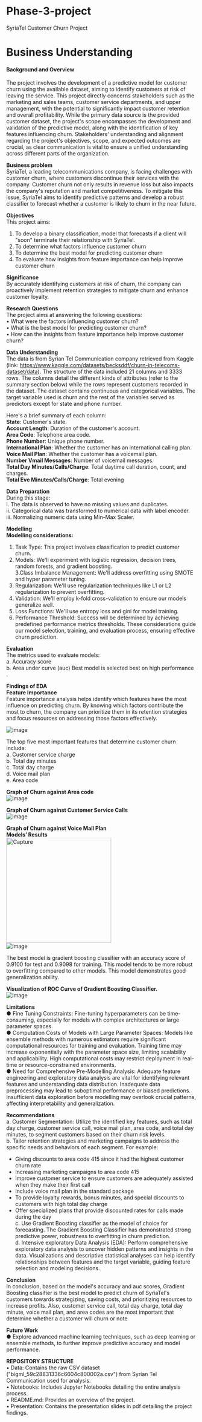 # Phase-3-project  
SyriaTel Customer Churn Project   
# Business Understanding  

#### Background and Overview  
The project involves the development of a predictive model for customer churn using the available dataset, aiming to identify customers at risk of leaving the service. This project directly concerns stakeholders such as the marketing and sales teams, customer service departments, and upper management, with the potential to significantly impact customer retention and overall profitability. While the primary data source is the provided customer dataset, the project's scope encompasses the development and validation of the predictive model, along with the identification of key features influencing churn. Stakeholders' understanding and alignment regarding the project's objectives, scope, and expected outcomes are crucial, as clear communication is vital to ensure a unified understanding across different parts of the organization.  

**Business problem**   
SyriaTel, a leading telecommunications company, is facing challenges with customer churn, where customers discontinue their services with the company. Customer churn not only results in revenue loss but also impacts the company's reputation and market competitiveness. To mitigate this issue, SyriaTel aims to identify predictive patterns and develop a robust classifier to forecast whether a customer is likely to churn in the near future.  

**Objectives**    
This project aims:  
1.	To develop a binary classification, model that forecasts if a client will "soon" terminate their relationship with SyriaTel.    
2.	To determine what factors influence customer churn  
3.	To determine the best model for predicting customer churn  
4.	To evaluate how insights from feature importance can help improve customer churn
   
**Significance**   
By accurately identifying customers at risk of churn, the company can proactively implement retention strategies to mitigate churn and enhance customer loyalty.    

**Research Questions**   
The project aims at answering the following questions:   
•	What were the factors influencing customer churn?   
•	What is the best model for predicting customer churn?   
•	How can the insights from feature importance help improve customer churn? 

**Data Understanding**  
The data is from Syrian Tel Communication company retrieved from Kaggle (link: https://www.kaggle.com/datasets/becksddf/churn-in-telecoms-dataset/data). The structure of the data included 21 columns and 3333 rows. The columns detail the different kinds of attributes (refer to the summary section below) while the rows represent customers recorded in the dataset. The dataset contains continuous and categorical variables. The target variable used is churn and the rest of the variables served as predictors except for state and phone number.   

Here's a brief summary of each column:    
**State**: Customer's state.   
**Account Length**: Duration of the customer's account.   
**Area Code**: Telephone area code.   
**Phone Number**: Unique phone number.   
**International Plan**: Whether the customer has an international calling plan.   
**Voice Mail Plan**: Whether the customer has a voicemail plan.   
**Number Vmail Messages**: Number of voicemail messages.   
**Total Day Minutes/Calls/Charge**: Total daytime call duration, count, and charges.   
**Total Eve Minutes/Calls/Charge**: Total evening  

**Data Preparation**  
During this stage:   
i.	The data is observed to have no missing values and duplicates.  
ii.	Categorical data was transformed to numerical data with label encoder.  
iii.	Normalizing numeric data using Min-Max Scaler.  

**Modelling**   
**Modelling considerations:**   
1. Task Type: This project involves classification to predict customer churn.     
2. Models: We'll experiment with logistic regression, decision trees, random forests, and gradient boosting.   
3.Class Imbalance Management: We'll address overfitting using SMOTE and hyper parameter tuning.   
4. Regularization: We'll use regularization techniques like L1 or L2 regularization to prevent overfitting.   
5. Validation: We'll employ k-fold cross-validation to ensure our models generalize well.   
6. Loss Functions: We'll use entropy loss and gini for model training.   
7. Performance Threshold: Success will be determined by achieving predefined performance metrics thresholds. These considerations guide our model selection, training, and evaluation process, ensuring effective churn prediction.  

**Evaluation**  
The metrics used to evaluate models:    
a.	Accuracy score  
b.	Area under curve (auc)
Best model is selected best on high performance .   

**Findings of EDA**  
**Feature Importance**  
Feature importance analysis helps identify which features have the most influence on predicting churn. By knowing which factors contribute the most to churn, the company can prioritize them in its retention strategies and focus resources on addressing those factors effectively.   

![image](https://github.com/aOmollo/Phase-3-project/assets/146751854/130fe68f-3cc3-4a44-ba3b-0a678475a1f0)

The top five most important features that determine customer churn include:  
a.	Customer service charge  
b.	Total day minutes   
c.	Total day charge   
d.	Voice mail plan  
e.	Area code   

**Graph of Churn against Area code**  
![image](https://github.com/aOmollo/Phase-3-project/assets/146751854/7bece882-a63b-4f86-be2a-b8837222b4a0)  

**Graph of Churn against Customer Service Calls**   
![image](https://github.com/aOmollo/Phase-3-project/assets/146751854/3c5da096-addc-4c54-82d7-4b46404567b1)  

**Graph of Churn against Voice Mail Plan**   
**Models’ Results**   
<img width="278" alt="Capture" src="https://github.com/aOmollo/Phase-3-project/assets/146751854/5094130f-0fac-4dc0-bd73-1ece94070ec2">   
![image](https://github.com/aOmollo/Phase-3-project/assets/146751854/248fef04-8c23-4946-b08a-78b1e2675208)    

The best model is gradient boosting classifier with an accuracy score of 0.9100 for test and 0.9098 for training. This model tends to be more robust to overfitting compared to other models. This model demonstrates good generalization ability.    

**Visualization of ROC Curve of Gradient Boosting Classifier.**  
![image](https://github.com/aOmollo/Phase-3-project/assets/146751854/a1a1bf4a-2f12-4c52-ad01-f0d78a50bc5f)   


**Limitations**     
●	Fine Tuning Constraints: Fine-tuning hyperparameters can be time-consuming, especially for models with complex architectures or large parameter spaces.  
●	Computation Costs of Models with Large Parameter Spaces: Models like ensemble methods with numerous estimators require significant computational resources for training and evaluation. Training time may increase exponentially with the parameter space size, limiting scalability and applicability. High computational costs may restrict deployment in real-time or resource-constrained environments.   
●	Need for Comprehensive Pre-Modelling Analysis: Adequate feature engineering and exploratory data analysis are vital for identifying relevant features and understanding data distribution. Inadequate data preprocessing may lead to suboptimal performance or biased predictions. Insufficient data exploration before modelling may overlook crucial patterns, affecting interpretability and generalization.   

**Recommendations**   
a.	Customer Segmentation: Utilize the identified key features, such as total day charge, customer service call, voice mail plan, area code, and total day minutes, to segment customers based on their churn risk levels.     
b.	Tailor retention strategies and marketing campaigns to address the specific needs and behaviors of each segment. For example:    
* Giving discounts to area code 415 since it had the highest customer churn rate  
* Increasing marketing campaigns to area code 415   
* Improve customer service to ensure customers are adequately assisted when they make their first call   
* Include voice mail plan in the standard package    
* To provide loyalty rewards, bonus minutes, and special discounts to customers with high total day charge    
* Offer specialized plans that provide discounted rates for calls made during the day   
c.	Use Gradient Boosting classifier as the model of choice for forecasting. The Gradient Boosting Classifier has demonstrated strong predictive power, robustness to overfitting in churn prediction.   
d.	Intensive exploratory Data Analysis (EDA): Perform comprehensive exploratory data analysis to uncover hidden patterns and insights in the data. Visualizations and descriptive statistical analyses can help identify relationships between features and the target variable, guiding feature selection and modeling decisions.
 
**Conclusion**  
In conclusion, based on the model's accuracy and auc scores, Gradient Boosting classifier is the best model to predict churn of SyriaTel's customers towards strategizing, saving costs, and prioritizing resources to increase profits. Also, customer service call, total day charge, total day minute, voice mail plan, and area codes are the most important that determine whether a customer will churn or note    

**Future Work**  
●	Explore advanced machine learning techniques, such as deep learning or ensemble methods, to further improve predictive accuracy and model performance.  

**REPOSITORY STRUCTURE**  
• Data: Contains the raw CSV dataset ("bigml_59c28831336c6604c800002a.csv") from Syrian Tel Communication used for analysis.  
• Notebooks: Includes Jupyter Notebooks detailing the entire analysis process.   
• README.md: Provides an overview of the project.  
• Presentation: Contains the presentation slides in pdf detailing the project findings.  










